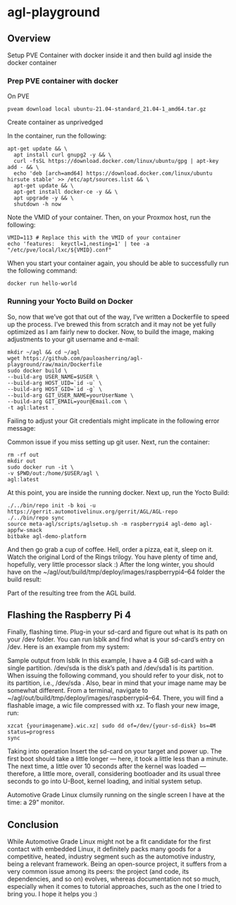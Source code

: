 # agl-playground

## Overview

Setup PVE Container with docker inside it and then build agl inside the docker container

### Prep PVE container with docker

On PVE

```
pveam download local ubuntu-21.04-standard_21.04-1_amd64.tar.gz
```

Create container as unprivedged


In the container, run the following:
```
apt-get update && \
  apt install curl gnupg2 -y && \
  curl -fsSL https://download.docker.com/linux/ubuntu/gpg | apt-key add - && \
  echo 'deb [arch=amd64] https://download.docker.com/linux/ubuntu hirsute stable' >> /etc/apt/sources.list && \
  apt-get update && \
  apt-get install docker-ce -y && \
  apt upgrade -y && \
  shutdown -h now
```
Note the VMID of your container. Then, on your Proxmox host, run the following:
```
VMID=113 # Replace this with the VMID of your container
echo 'features:  keyctl=1,nesting=1' | tee -a "/etc/pve/local/lxc/${VMID}.conf"
```

When you start your container again, you should be able to successfully run the following command:
```
docker run hello-world
```


### Running your Yocto Build on Docker
So, now that we’ve got that out of the way, I’ve written a Dockerfile to speed up the process. I’ve brewed this from scratch and it may not be yet fully optimized as I am fairly new to docker.
Now, to build the image, making adjustments to your git username and e-mail:
```
mkdir ~/agl && cd ~/agl
wget https://github.com/pauloasherring/agl-playground/raw/main/Dockerfile
sudo docker build \
--build-arg USER_NAME=$USER \
--build-arg HOST_UID=`id -u` \
--build-arg HOST_GID=`id -g` \
--build-arg GIT_USER_NAME=yourUserName \
--build-arg GIT_EMAIL=your@Email.com \
-t agl:latest .
```
Failing to adjust your Git credentials might implicate in the following error message:

Common issue if you miss setting up git user.
Next, run the container:
```
rm -rf out
mkdir out
sudo docker run -it \
-v $PWD/out:/home/$USER/agl \
agl:latest
```
At this point, you are inside the running docker. Next up, run the Yocto Build:
```
./../bin/repo init -b koi -u https://gerrit.automotivelinux.org/gerrit/AGL/AGL-repo
./../bin/repo sync
source meta-agl/scripts/aglsetup.sh -m raspberrypi4 agl-demo agl-appfw-smack
bitbake agl-demo-platform
```
And then go grab a cup of coffee. Hell, order a pizza, eat it, sleep on it. Watch the original Lord of the Rings trilogy. You have plenty of time and, hopefully, very little processor slack :)
After the long winter, you should have on the ~/agl/out/build/tmp/deploy/images/raspberrypi4–64 folder the build result:

Part of the resulting tree from the AGL build.

## Flashing the Raspberry Pi 4
Finally, flashing time. Plug-in your sd-card and figure out what is its path on your /dev folder. You can run lsblk and find what is your sd-card’s entry on /dev. Here is an example from my system:

Sample output from lsblk
In this example, I have a 4 GiB sd-card with a single partition. /dev/sda is the disk’s path and /dev/sda1 is its partition. When issuing the following command, you should refer to your disk, not to its partition, i.e., /dev/sda . Also, bear in mind that your image name may be somewhat different.
From a terminal, navigate to ~/agl/out/build/tmp/deploy/images/raspberrypi4–64. There, you will find a flashable image, a wic file compressed with xz. To flash your new image, run:
```
xzcat {yourimagename}.wic.xz| sudo dd of=/dev/{your-sd-disk} bs=4M status=progress
sync
```
Taking into operation
Insert the sd-card on your target and power up. The first boot should take a little longer — here, it took a little less than a minute. The next time, a little over 10 seconds after the kernel was loaded — therefore, a little more, overall, considering bootloader and its usual three seconds to go into U-Boot, kernel loading, and initial system setup.

Automotive Grade Linux clumsily running on the single screen I have at the time: a 29" monitor.
## Conclusion
While Automotive Grade Linux might not be a fit candidate for the first contact with embedded Linux, it definitely packs many goods for a competitive, heated, industry segment such as the automotive industry, being a relevant framework.
Being an open-source project, it suffers from a very common issue among its peers: the project (and code, its dependencies, and so on) evolves, whereas documentation not so much, especially when it comes to tutorial approaches, such as the one I tried to bring you.
I hope it helps you :)

